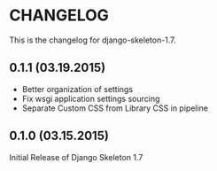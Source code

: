 # CHANGELOG
This is the changelog for django-skeleton-1.7.
## 0.1.1 (03.19.2015)
* Better organization of settings
* Fix wsgi application settings sourcing
* Separate Custom CSS from Library CSS in pipeline

## 0.1.0 (03.15.2015)
Initial Release of Django Skeleton 1.7
